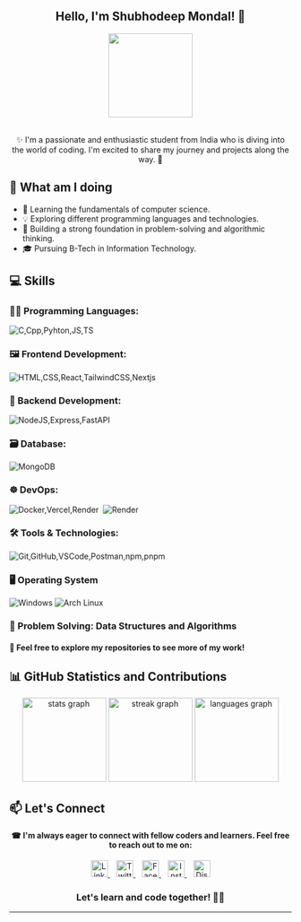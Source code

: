 <h2 align="center">Hello, I'm Shubhodeep Mondal! 👋</h2>

<div align="center">
  <img height="150" src="https://i.pinimg.com/originals/fc/21/16/fc2116fb21de12a62d4b36c31bbb1e6f.gif">
</div>
<br>
<p align="center">✨ I'm a passionate and enthusiastic student from India who is diving into the world of coding. I'm excited to share my journey and projects along the way. 🎑</p>

## 🚀 What am I doing

- 🌱 Learning the fundamentals of computer science.
- 💡 Exploring different programming languages and technologies.
- 🧠 Building a strong foundation in problem-solving and algorithmic thinking.
- 🎓 Pursuing B-Tech in Information Technology.

## 💻 Skills

### **👨‍💻 Programming Languages**:

![C,Cpp,Pyhton,JS,TS](https://skillicons.dev/icons?i=c,cpp,python,js,ts)

### **🖼 Frontend Development**:

![HTML,CSS,React,TailwindCSS,Nextjs](https://skillicons.dev/icons?i=html,css,react,tailwindcss,nextjs)

### **🔧 Backend Development**:

![NodeJS,Express,FastAPI](https://skillicons.dev/icons?i=nodejs,express,fastapi)

### **🗃️ Database**:

![MongoDB](https://skillicons.dev/icons?i=mongodb,postgres)

### **☸️ DevOps**:

![Docker,Vercel,Render](https://skillicons.dev/icons?i=docker,vercel)‎ ‎ ‎![Render](https://skills.syvixor.com/api/icons?i=render)

### **🛠 Tools & Technologies**:

![Git,GitHub,VSCode,Postman,npm,pnpm](https://skillicons.dev/icons?i=git,github,vscode,postman,npm,pnpm)

### **🖥️ Operating System**

![Windows](https://skillicons.dev/icons?i=windows)
![Arch Linux](https://skillicons.dev/icons?i=arch)

### **🎯 Problem Solving**: Data Structures and Algorithms

#### 🧧 Feel free to explore my repositories to see more of my work!

## 📊 GitHub Statistics and Contributions

<div align="center">
  <img src="https://github-readme-stats.vercel.app/api?username=Spidy394&hide_title=false&hide_rank=false&show_icons=true&include_all_commits=false&count_private=true&disable_animations=false&theme=dracula&locale=en&hide_border=false" height="150" alt="stats graph"  />
  <img src="https://streak-stats.demolab.com?user=Spidy394&locale=en&mode=daily&theme=dracula&hide_border=false&border_radius=5" height="150" alt="streak graph"  />
  <img src="https://github-readme-stats.vercel.app/api/top-langs?username=Spidy394&locale=en&hide_title=false&layout=compact&card_width=320&langs_count=5&theme=dracula&hide_border=false" height="150" alt="languages graph"  />
<br>

<h2 align="left">📫 Let's Connect</h2>

#### ☎ I'm always eager to connect with fellow coders and learners. Feel free to reach out to me on:

<div align="center">
  <a href="https://www.linkedin.com/in/shubho-deep" target="_blank">
    <img src="https://skillicons.dev/icons?i=linkedin" height="30" alt="LinkedIn Logo" />
  </a>&nbsp;&nbsp;
  <a href="https://twitter.com/shubho_deep_09" target="_blank">
    <img src="https://cdn.simpleicons.org/X/1DA1F2" height="30" alt="Twitter Logo" />
  </a>&nbsp;&nbsp;
  <a href="https://www.facebook.com/shubho.deep.16" target="_blank">
    <img src="https://cdn.simpleicons.org/facebook/1877F2" height="30" alt="Facebook Logo" />
  </a>&nbsp;&nbsp;
  <a href="https://www.instagram.com/shubho_deep_09/" target="_blank">
    <img src="https://cdn.simpleicons.org/instagram/E4405F" height="30" alt="Instagram Logo" />
  </a>&nbsp;&nbsp;
  <a href="https://discordapp.com/users/733591282441781310" target="_blank">
    <img src="https://cdn.simpleicons.org/discord/5865F2" height="30" alt="Discord Logo" />
  </a>
</div>

<h3 align="center">Let's learn and code together! 🤝🤍 </h3>

---
